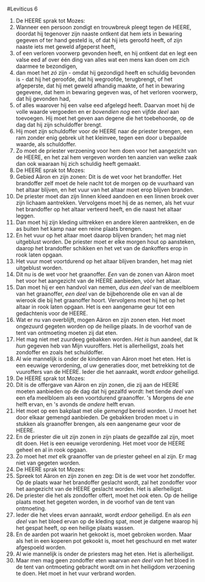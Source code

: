 #Leviticus 6
1. De HEERE sprak tot Mozes:
2. Wanneer een persoon zondigt en trouwbreuk pleegt tegen de HEERE, doordat hij tegenover zijn naaste ontkent dat hem iets in bewaring gegeven of ter hand gesteld is, of dat hij iets geroofd heeft, of zijn naaste iets met geweld afgeperst heeft,
3. of een verloren voorwerp gevonden heeft, en hij ontkent dat en legt een valse eed af over één ding van alles wat een mens kan doen om zich daarmee te bezondigen,
4. dan moet het *zó* zijn - omdat hij gezondigd heeft en schuldig bevonden is - dat hij het geroofde, dat hij wegroofde, terugbrengt, of het afgeperste, dat hij met geweld afhandig maakte, of het in bewaring gegevene, dat hem in bewaring gegeven was, of het verloren voorwerp, dat hij gevonden had,
5. of alles waarover hij een valse eed afgelegd heeft. Daarvan moet hij de volle waarde vergoeden en er *bovendien nog* een vijfde *deel* aan toevoegen. Hij moet het geven aan degene die het toebehoorde, op de dag dat hij zijn schuldoffer brengt.
6. Hij moet zijn schuldoffer voor de HEERE naar de priester brengen, een ram zonder enig gebrek uit het kleinvee, tegen een door u bepaalde waarde, als schuldoffer.
7. Zo moet de priester verzoening voor hem doen voor het aangezicht van de HEERE, en het zal hem vergeven worden ten aanzien van welke zaak dan ook waaraan hij zich schuldig heeft gemaakt.
8. De HEERE sprak tot Mozes:
9. Gebied Aäron en zijn zonen: Dit is de wet voor het brandoffer. Het brandoffer zelf moet de hele nacht tot de morgen op de vuurhaard van het altaar blijven, en het vuur van het altaar moet erop blijven branden.
10. De priester moet dan zijn linnen kleed aandoen en een linnen broek over zijn lichaam aantrekken. Vervolgens moet hij de as nemen, als het vuur het brandoffer op het altaar verteerd heeft, en die naast het altaar leggen.
11. Dan moet hij zijn kleding uittrekken en andere kleren aantrekken, en de as buiten het kamp naar een reine plaats brengen.
12. En het vuur op het altaar moet daarop blijven branden; het mag niet uitgeblust worden. De priester moet er elke morgen hout op aansteken, daarop het brandoffer schikken en het vet van de dankoffers erop in rook laten opgaan.
13. Het vuur moet voortdurend op het altaar blijven branden, het mag niet uitgeblust worden.
14. Dit nu is de wet voor het graanoffer. *Een* van de zonen van Aäron moet het voor het aangezicht van de HEERE aanbieden, vóór het altaar.
15. Dan moet hij er een handvol van nemen, *dus een deel* van de meelbloem van het graanoffer, *een deel* van de bijbehorende olie en van al de wierook die bij het graanoffer hoort. Vervolgens moet hij het op het altaar in rook laten opgaan. Het is een aangename geur tot een gedachtenis voor de HEERE.
16. Wat er nu van overblijft, mogen Aäron en zijn zonen eten. Het moet ongezuurd gegeten worden op de heilige plaats. In de voorhof van de tent van ontmoeting moeten zij dat eten.
17. Het mag niet met zuurdeeg gebakken worden. *Het is* hun aandeel, dat Ik *hun* gegeven heb van Mijn vuuroffers. Het is allerheiligst, zoals het zondoffer en zoals het schuldoffer.
18. Al wie mannelijk is onder de kinderen van Aäron moet het eten. Het is een eeuwige verordening, *al* uw generaties door, met betrekking tot de vuuroffers van de HEERE. Ieder die het aanraakt, wordt *erdoor* geheiligd.
19. De HEERE sprak tot Mozes:
20. Dit is de offergave van Aäron en zijn zonen, die zij aan de HEERE moeten aanbieden op de dag dat hij gezalfd wordt: het tiende *deel* van een efa meelbloem als een voortdurend graanoffer. 's Morgens de *ene* helft ervan, en 's avonds de *andere* helft ervan.
21. Het moet op een bakplaat met olie *gemengd* bereid worden. U moet het door elkaar gemengd aanbieden. De gebakken broden moet u in stukken als graanoffer brengen, als een aangename geur voor de HEERE.
22. En de priester die uit zijn zonen in zijn plaats de gezalfde zal zijn, moet dit doen. Het is een eeuwige verordening. Het moet voor de HEERE geheel en al in rook opgaan.
23. Zo moet het *met* elk graanoffer van de priester geheel en al zijn. Er mag niet van gegeten worden.
24. De HEERE sprak tot Mozes:
25. Spreek tot Aäron en zijn zonen en zeg: Dit is de wet voor het zondoffer. Op de plaats waar het brandoffer geslacht wordt, zal het zondoffer voor het aangezicht van de HEERE geslacht worden. Het is allerheiligst.
26. De priester die het als zondoffer offert, moet het *ook* eten. Op de heilige plaats moet het gegeten worden, in de voorhof van de tent van ontmoeting.
27. Ieder die het vlees ervan aanraakt, wordt *erdoor* geheiligd. En als *een deel* van het bloed ervan op de kleding spat, moet je datgene waarop hij het gespat heeft, op een heilige plaats wassen.
28. En de aarden pot waarin het gekookt is, moet gebroken worden. Maar als het in een koperen pot gekookt is, moet het geschuurd en met water afgespoeld worden.
29. Al wie mannelijk is onder de priesters mag het eten. Het is allerheiligst.
30. Maar men mag geen zondoffer eten waarvan *een deel van* het bloed in de tent van ontmoeting gebracht wordt om in het heiligdom verzoening te doen. Het moet in het vuur verbrand worden.
